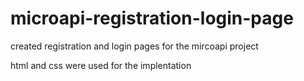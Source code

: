 # microapi-registration-login-page
created registration and login pages for the mircoapi project

html and css were used for the implentation
